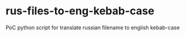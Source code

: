 # rus-files-to-eng-kebab-case
PoC python script for translate russian filename to english kebab-case
